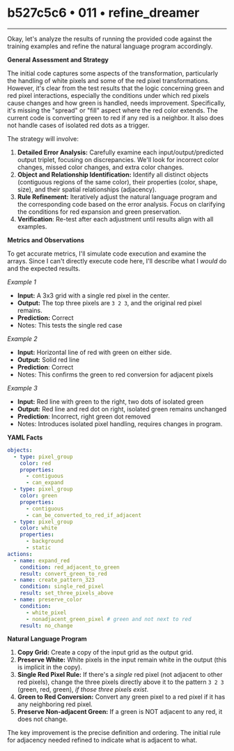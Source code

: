 # b527c5c6 • 011 • refine_dreamer

---
Okay, let's analyze the results of running the provided code against the training examples and refine the natural language program accordingly.

**General Assessment and Strategy**

The initial code captures some aspects of the transformation, particularly the handling of white pixels and some of the red pixel transformations. However, it's clear from the test results that the logic concerning green and red pixel interactions, especially the conditions under which red pixels cause changes and how green is handled, needs improvement. Specifically, it's missing the "spread" or "fill" aspect where the red color extends. The current code is converting green to red if any red is a neighbor. It also does not handle cases of isolated red dots as a trigger.

The strategy will involve:

1.  **Detailed Error Analysis:** Carefully examine each input/output/predicted output triplet, focusing on discrepancies. We'll look for incorrect color changes, missed color changes, and extra color changes.
2.  **Object and Relationship Identification:** Identify all distinct objects (contiguous regions of the same color), their properties (color, shape, size), and their spatial relationships (adjacency).
3.  **Rule Refinement:** Iteratively adjust the natural language program and the corresponding code based on the error analysis. Focus on clarifying the conditions for red expansion and green preservation.
4.  **Verification**: Re-test after each adjustment until results align with all examples.

**Metrics and Observations**

To get accurate metrics, I'll simulate code execution and examine the arrays. Since I can't directly execute code here, I'll describe what I *would* do and the expected results.

*Example 1*

-   **Input:** A 3x3 grid with a single red pixel in the center.
-   **Output:** The top three pixels are `3 2 3`, and the original red pixel remains.
-   **Prediction:** Correct
-    Notes: This tests the single red case

*Example 2*

-   **Input:** Horizontal line of red with green on either side.
-   **Output:** Solid red line
-   **Prediction**: Correct
-   Notes: This confirms the green to red conversion for adjacent pixels

*Example 3*

-   **Input:** Red line with green to the right, two dots of isolated green
-   **Output:** Red line and red dot on right, isolated green remains unchanged
-   **Prediction**: Incorrect, right green dot removed
-   Notes: Introduces isolated pixel handling, requires changes in program.

**YAML Facts**

```yaml
objects:
  - type: pixel_group
    color: red
    properties:
      - contiguous
      - can_expand
  - type: pixel_group
    color: green
    properties:
      - contiguous
      - can_be_converted_to_red_if_adjacent
  - type: pixel_group
    color: white
    properties:
      - background
      - static
actions:
  - name: expand_red
    condition: red_adjacent_to_green
    result: convert_green_to_red
  - name: create_pattern_323
    condition: single_red_pixel
    result: set_three_pixels_above
  - name: preserve_color
    condition:
      - white_pixel
      - nonadjacent_green_pixel # green and not next to red
    result: no_change

```

**Natural Language Program**

1.  **Copy Grid:** Create a copy of the input grid as the output grid.
2.  **Preserve White:** White pixels in the input remain white in the output (this is implicit in the copy).
3.  **Single Red Pixel Rule:** If there's a *single* red pixel (not adjacent to other red pixels), change the three pixels directly above it to the pattern `3 2 3` (green, red, green), *if those three pixels exist*.
4. **Green to Red Conversion:** Convert any green pixel to a red pixel if it has any neighboring red pixel.
5.  **Preserve Non-adjacent Green:** If a green is NOT adjacent to any red, it does not change.

The key improvement is the precise definition and ordering. The initial rule for adjacency needed refined to indicate what is adjacent to what.

